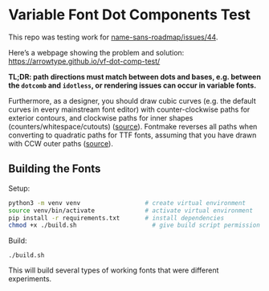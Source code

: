 # Variable Font Dot Components Test

This repo was testing work for [name-sans-roadmap/issues/44](https://github.com/arrowtype/name-sans-roadmap/issues/44).

Here’s a webpage showing the problem and solution: https://arrowtype.github.io/vf-dot-comp-test/

**TL;DR: path directions must match between dots and bases, e.g. between the `dotcomb` and `idotless`, or rendering issues can occur in variable fonts.**

Furthermore, as a designer, you should draw cubic curves (e.g. the default curves in every mainstream font editor) with counter-clockwise paths for exterior contours, and clockwise paths for inner shapes (counters/whitespace/cutouts) ([source](https://forum.glyphsapp.com/t/wrong-path-direction/19395)). Fontmake reverses all paths when converting to quadratic paths for TTF fonts, assuming that you have drawn with CCW outer paths ([source](https://github.com/googlefonts/fontmake/issues/489)).


## Building the Fonts

Setup:

```bash
python3 -m venv venv                  # create virtual environment
source venv/bin/activate              # activate virtual environment
pip install -r requirements.txt       # install dependencies
chmod +x ./build.sh                     # give build script permission to run
```

Build:

```
./build.sh
```

This will build several types of working fonts that were different experiments.
